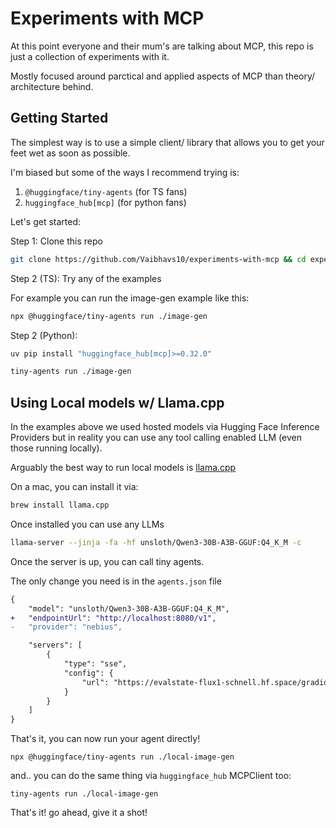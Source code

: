# Experiments with MCP 

At this point everyone and their mum's are talking about MCP, this repo is just a collection of experiments with it.

Mostly focused around parctical and applied aspects of MCP than theory/ architecture behind.

## Getting Started

The simplest way is to use a simple client/ library that allows you to get your feet wet as soon as possible.

I'm biased but some of the ways I recommend trying is:

1. `@huggingface/tiny-agents` (for TS fans)
2. `huggingface_hub[mcp]` (for python fans)

Let's get started:

Step 1: Clone this repo

```bash
git clone https://github.com/Vaibhavs10/experiments-with-mcp && cd experiments-with-mcp
```

Step 2 (TS): Try any of the examples

For example you can run the image-gen example like this:

```bash
npx @huggingface/tiny-agents run ./image-gen
```

Step 2 (Python):

```bash
uv pip install "huggingface_hub[mcp]>=0.32.0"
```

```bash
tiny-agents run ./image-gen
```

## Using Local models w/ Llama.cpp

In the examples above we used hosted models via Hugging Face Inference Providers but in reality you can use any tool calling enabled LLM (even those running locally).

Arguably the best way to run local models is [llama.cpp](https://github.com/ggml-org/llama.cpp)

On a mac, you can install it via:

```bash
brew install llama.cpp
```

Once installed you can use any LLMs

```bash
llama-server --jinja -fa -hf unsloth/Qwen3-30B-A3B-GGUF:Q4_K_M -c 
```

Once the server is up, you can call tiny agents.

The only change you need is in the `agents.json` file

```diff
{
	"model": "unsloth/Qwen3-30B-A3B-GGUF:Q4_K_M",
+	"endpointUrl": "http://localhost:8080/v1",
-	"provider": "nebius",

	"servers": [
		{
			"type": "sse",
			"config": {
				"url": "https://evalstate-flux1-schnell.hf.space/gradio_api/mcp/sse"
			}
		}
	]
}
```

That's it, you can now run your agent directly!

```
npx @huggingface/tiny-agents run ./local-image-gen
```

and.. you can do the same thing via `huggingface_hub` MCPClient too:

```
tiny-agents run ./local-image-gen
```

That's it! go ahead, give it a shot!
